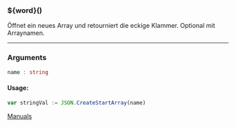 ﻿### ${word}()
Öffnet ein neues Array und retourniert die eckige Klammer. Optional mit Arraynamen.

----

### Arguments
```ts
name : string
```
#### Usage:
```ts
var stringVal := JSON.CreateStartArray(name)
```

[Manuals](https://manuals.opacc.ch/docs/doku2401/F-Script/ScriptBlockFunc.JSON.CreateStartArray.html)
